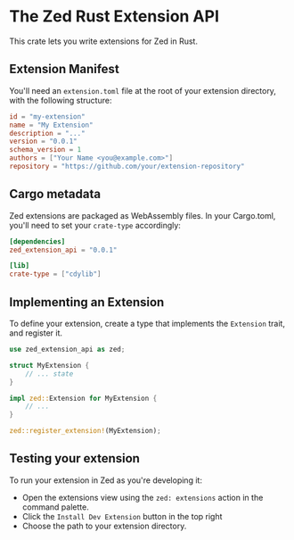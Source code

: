 # The Zed Rust Extension API

This crate lets you write extensions for Zed in Rust.

## Extension Manifest

You'll need an `extension.toml` file at the root of your extension directory, with the following structure:

```toml
id = "my-extension"
name = "My Extension"
description = "..."
version = "0.0.1"
schema_version = 1
authors = ["Your Name <you@example.com>"]
repository = "https://github.com/your/extension-repository"
```

## Cargo metadata

Zed extensions are packaged as WebAssembly files. In your Cargo.toml, you'll
need to set your `crate-type` accordingly:

```toml
[dependencies]
zed_extension_api = "0.0.1"

[lib]
crate-type = ["cdylib"]
```

## Implementing an Extension

To define your extension, create a type that implements the `Extension` trait, and register it.

```rust
use zed_extension_api as zed;

struct MyExtension {
    // ... state
}

impl zed::Extension for MyExtension {
    // ...
}

zed::register_extension!(MyExtension);
```

## Testing your extension

To run your extension in Zed as you're developing it:

- Open the extensions view using the `zed: extensions` action in the command palette.
- Click the `Install Dev Extension` button in the top right
- Choose the path to your extension directory.
